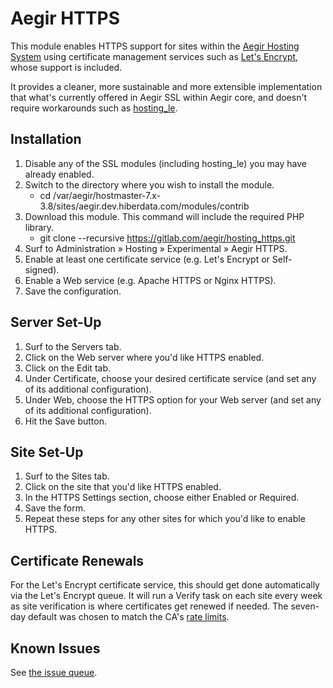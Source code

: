 # Aegir HTTPS

This module enables HTTPS support for sites within the [Aegir Hosting System](http://www.aegirproject.org/) using certificate management services such as [Let's Encrypt](https://letsencrypt.org/), whose support is included.

It provides a cleaner, more sustainable and more extensible implementation that what's currently offered in Aegir SSL within Aegir core, and doesn't require workarounds such as [hosting_le](https://github.com/omega8cc/hosting_le).

## Installation

1. Disable any of the SSL modules (including hosting_le) you may have already enabled.
2. Switch to the directory where you wish to install the module.
    * cd /var/aegir/hostmaster-7.x-3.8/sites/aegir.dev.hiberdata.com/modules/contrib
3. Download this module.  This command will include the required PHP library.
    * git clone --recursive https://gitlab.com/aegir/hosting_https.git
4. Surf to Administration » Hosting » Experimental » Aegir HTTPS.
5. Enable at least one certificate service (e.g. Let's Encrypt or Self-signed).
6. Enable a Web service (e.g. Apache HTTPS or Nginx HTTPS).
7. Save the configuration.

## Server Set-Up

1. Surf to the Servers tab.
2. Click on the Web server where you'd like HTTPS enabled.
3. Click on the Edit tab.
4. Under Certificate, choose your desired certificate service (and set any of its additional configuration).
5. Under Web, choose the HTTPS option for your Web server (and set any of its additional configuration).
6. Hit the Save button.

## Site Set-Up

1. Surf to the Sites tab.
2. Click on the site that you'd like HTTPS enabled.
3. In the HTTPS Settings section, choose either Enabled or Required.
4. Save the form.
5. Repeat these steps for any other sites for which you'd like to enable HTTPS.

## Certificate Renewals

For the Let's Encrypt certificate service, this should get done automatically via the Let's Encrypt queue.  It will run a Verify task on each site every week as site verification is where certificates get renewed if needed.  The seven-day default was chosen to match the CA's [rate limits](https://simonecarletti.com/blog/2016/02/things-about-letsencrypt/#rate-limits).

## Known Issues

See [the issue queue](https://gitlab.com/aegir/hosting_https/issues).
